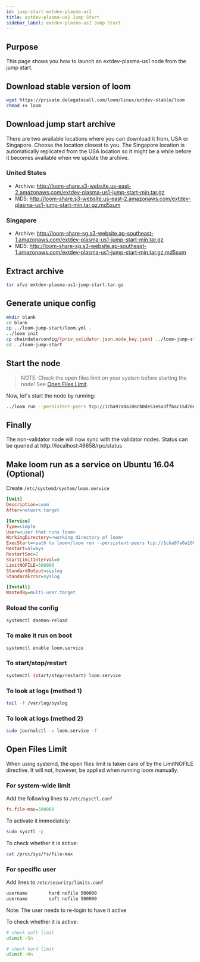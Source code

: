 ```yaml
---
id: jump-start-extdev-plasma-us1
title: extdev-plasma-us1 Jump Start
sidebar_label: extdev-plasma-us1 Jump Start
---
```


## Purpose

This page shows you how to launch an extdev-plasma-us1 node from the jump start.

## Download stable version of loom

```bash
wget https://private.delegatecall.com/loom/linux/extdev-stable/loom
chmod +x loom
```

## Download jump start archive

There are two available locations where you can download it from, USA or Singapore. Choose the location closest to you. The Singapore location is automatically replicated from the USA location so it might be a while before it becomes available when we update the archive.

### United States

* Archive: <http://loom-share.s3-website.us-east-2.amazonaws.com/extdev-plasma-us1-jump-start-min.tar.gz>
* MD5: <http://loom-share.s3-website.us-east-2.amazonaws.com/extdev-plasma-us1-jump-start-min.tar.gz.md5sum>

### Singapore

* Archive: <http://loom-share-sg.s3-website.ap-southeast-1.amazonaws.com/extdev-plasma-us1-jump-start-min.tar.gz>
* MD5: <http://loom-share-sg.s3-website.ap-southeast-1.amazonaws.com/extdev-plasma-us1-jump-start-min.tar.gz.md5sum>

## Extract archive

```bash
tar xfvz extdev-plasma-us1-jump-start.tar.gz
```

## Generate unique config

```bash
mkdir blank
cd blank
cp ../loom-jump-start/loom.yml .
../loom init
cp chaindata/config/{priv_validator.json,node_key.json} ../loom-jump-start/chaindata/config/
cd ../loom-jump-start
```

## Start the node

> NOTE: Check the open files limit on your system before starting the node! See [Open Files Limit](#open-files-limit).

Now, let's start the node by running:


```bash
../loom run --persistent-peers tcp://1cba97a0a108cb0de51e5a3ff6ac15d70e0fa076@52.53.145.158:46656,tcp://367a9fa0df0afeed204c3360867e37ef03da5b97@52.53.184.91:46656,tcp://7b537b6ad25b5b13864ec20bed8803489189a274@54.193.119.132:46656,tcp://d7623e990790048db76c5d6a25e12efa818aaef1@52.53.221.33:46656
```

## Finally

The non-validator node will now sync with the validator nodes. Status can be queried at http://localhost:46658/rpc/status

## Make loom run as a service on Ubuntu 16.04 (Optional)

Create `/etc/systemd/system/loom.service`

```ini
[Unit]
Description=Loom
After=network.target

[Service]
Type=simple
User=<user that runs loom>
WorkingDirectory=<working directory of loom>
ExecStart=<path to loom>/loom run --persistent-peers tcp://1cba97a0a108cb0de51e5a3ff6ac15d70e0fa076@52.53.145.158:46656,tcp://367a9fa0df0afeed204c3360867e37ef03da5b97@52.53.184.91:46656,tcp://7b537b6ad25b5b13864ec20bed8803489189a274@54.193.119.132:46656,tcp://d7623e990790048db76c5d6a25e12efa818aaef1@52.53.221.33:46656
Restart=always
RestartSec=2
StartLimitInterval=0
LimitNOFILE=500000
StandardOutput=syslog
StandardError=syslog

[Install]
WantedBy=multi-user.target
```

### Reload the config

```bash
systemctl daemon-reload
```

### To make it run on boot

```bash
systemctl enable loom.service
```

### To start/stop/restart

```bash
systemctl (start/stop/restart) loom.service
```

### To look at logs (method 1)

```bash
tail -f /var/log/syslog
```

### To look at logs (method 2)

```bash
sudo journalctl -u loom.service -f
```

## Open Files Limit

When using systemd, the open files limit is taken care of by the LimitNOFILE directive. It will not, however, be applied when running loom manually.

### For system-wide limit

Add the following lines to `/etc/sysctl.conf`

```ini
fs.file-max=500000
```

To activate it immediately:

```bash
sudo sysctl -p
```

To check whether it is active:

```bash
cat /proc/sys/fs/file-max
```

### For specific user

Add lines to `/etc/security/limits.conf`

```bash
username        hard nofile 500000
username        soft nofile 500000
```

Note: The user needs to re-login to have it active

To check whether it is active:

```bash
# check soft limit
ulimit -Sn

# check hard limit
ulimit -Hn
```
